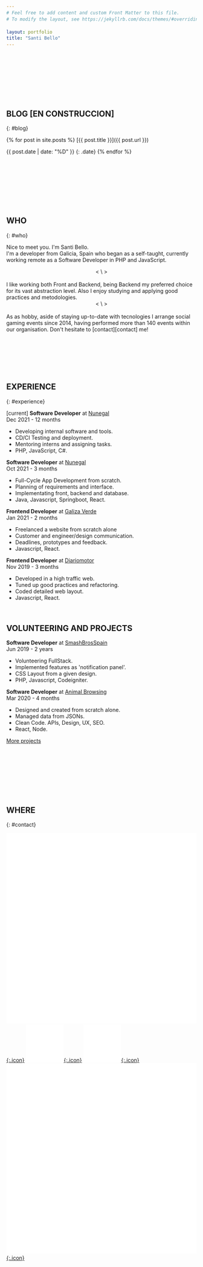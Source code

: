 ```yaml
---
# Feel free to add content and custom Front Matter to this file.
# To modify the layout, see https://jekyllrb.com/docs/themes/#overriding-theme-defaults

layout: portfolio
title: "Santi Bello"
---
```



<br/>
<br/>
<br/>
<br/>
<br/>
<br/>
<br/>
  
## BLOG [EN CONSTRUCCION]
{: #blog}

{% for post in site.posts %}
[{{ post.title }}]({{ post.url }})

{{ post.date | date: "%D" }} 
{: .date}
{% endfor %}

<br/>
<br/>
<br/>
<br/>
<br/>
<br/>
<br/>
  
## WHO 
{: #who}

Nice to meet you. I'm Santi Bello.  
I'm a developer from Galicia, Spain who began as a self-taught, currently working remote as a Software Developer in PHP and JavaScript.
<br/>  
<center>< \ ></center>  
<br/>
I like working both Front and Backend, being Backend my preferred choice for its vast abstraction level. Also I enjoy studying and applying good practices and metodologies.  
<br/>  
<center>< \ ></center>  
<br/>
As as hobby, aside of staying up-to-date with tecnologies I arrange social gaming events since 2014, having performed more than 140 events within our organisation. Don't hesitate to [contact][contact] me!
  
<br/>
<br/>
<br/>
<br/>
<br/>
<br/>
<br/>
  
## EXPERIENCE
{: #experience}

[current] **Software Developer** at [Nunegal][exp1]  
Dec 2021 - 12 months  
* Developing internal software and tools.
* CD/CI Testing and deployment.
* Mentoring interns and assigning tasks.
* PHP, JavaScript, C#.

**Software Developer** at [Nunegal][exp1]  
Oct 2021 - 3 months
* Full-Cycle App Development from scratch.
* Planning of requirements and interface.
* Implementating front, backend and database.
* Java, Javascript, Springboot, React.

**Frontend Developer** at [Galiza Verde][exp2]  
Jan 2021 - 2 months
* Freelanced a website from scratch alone
* Customer and engineer/design communication.
* Deadlines, prototypes and feedback.
* Javascript, React.

**Frontend Developer** at [Diariomotor][exp3]  
Nov 2019 - 3 months
* Developed in a high traffic web.
* Tuned up good practices and refactoring.
* Coded detailed web layout.
* Javascript, React.
  
<br/>
  
## VOLUNTEERING AND PROJECTS
**Software Developer** at [SmashBrosSpain][exp4]  
Jun 2019 - 2 years
* Volunteering FullStack.
* Implemented features as 'notification panel'.
* CSS Layout from a given design.
* PHP, Javascript, Codeigniter.
  
**Software Developer** at [Animal Browsing][exp5]  
Mar 2020 - 4 months
* Designed and created from scratch alone.
* Managed data from JSONs.
* Clean Code. APIs, Design, UX, SEO.
* React, Node.
  
[More projects][projects]  
  
<br/>
<br/>
<br/>
<br/>
<br/>
<br/>
<br/>
  
## WHERE
{: #contact}

[![iconTwitter](/assets/img/twitter.svg){:.icon}][rrssTwitter]
[![iconGithub](/assets/img/github.svg){:.icon}][rrssGithub]
[![iconLinkedin](/assets/img/linkedin.svg){:.icon}][rrssLinkedin]
[![iconMail](/assets/img/mail.svg){:.icon}][rrssEmail]

[home]: #home
[who]: #who
[blog]: #blog
[experience]: #experience
[contact]: #contact

[exp1]: https://www.nunegal.com/web
[exp2]: https://galizaverde.com
[exp3]: https://diariomotor.com
[exp4]: https://smashbrosspain.com
[exp5]: https://animalbrowsing.com
[projects]: https://github.com/sbellodev?tab=repositories

[rrssTwitter]: https://twitter.com/sbellodev       
[rrssGithub]: https://github.com/sbellodev/
[rrssLinkedin]: https://www.linkedin.com/in/sbellodev/
[rrssEmail]: mailto:sbellodev@gmail.com"
